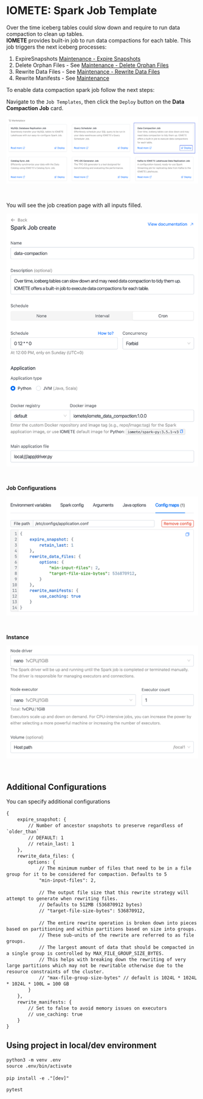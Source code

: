 # IOMETE: Spark Job Template

Over the time iceberg tables could slow down and require to run data compaction to clean up tables.  
**IOMETE** provides built-in job to run data compactions for each table. This job triggers the next iceberg processes:

1. ExpireSnapshots [Maintenance - Expire Snapshots](https://iomete.com/resources/reference/iceberg-tables/maintenance#expire-snapshots)
2. Delete Orphan Files - See [Maintenance - Delete Orphan Files](https://iomete.com/resources/reference/iceberg-tables/maintenance#delete-orphan-files)
3. Rewrite Data Files - See [Maintenance - Rewrite Data Files](https://iomete.com/resources/reference/iceberg-tables/maintenance#compact-data-files)
4. Rewrite Manifests - See [Maintenance](https://iomete.com/resources/reference/iceberg-tables/maintenance#rewrite-manifests)

To enable data compaction spark job follow the next steps:

Navigate to the `Job Templates`, then click the `Deploy` button on the **Data Compaction Job** card.

<!-- 1. In the left sidebar menu choose `Spark Jobs`
1. `Create` new job
1. Fill the form with below values:
   - Docker Image: `iomete/iomete_data_compaction:1.0.0`
   - Main application file: `local:///app/driver.py`
   - Main class: _Leave empty_ -->

<kbd>![IOMETE data compaction job](doc/img/data-compaction-card.png)</kbd>

<br/>

You will see the job creation page with all inputs filled.

<kbd><img alt="Create data compaction job" src="doc/img/data-compaction-create-general.png" width="600"></kbd>

<br/>

**Job Configurations**

<!-- <kbd>![Data compaction job configurations](doc/img/data-compaction-create-conf.png)</kbd> -->

<kbd><img alt="Data compaction job configurations" src="doc/img/data-compaction-create-conf.png" width="600"></kbd>

<br/>

**Instance**

<!-- <kbd>![Data compaction job instance](doc/img/data-compaction-create-instance.png)</kbd> -->

<kbd><img alt="Data compaction job instance" src="doc/img/data-compaction-create-instance.png" width="600"></kbd>

<br/>

## Additional Configurations

You can specify additional configurations

```
{
    expire_snapshot: {
        // Number of ancestor snapshots to preserve regardless of `older_than`
        // DEFAULT: 1
        // retain_last: 1
    },
    rewrite_data_files: {
        options: {
            // The minimum number of files that need to be in a file group for it to be considered for compaction. Defaults to 5
            "min-input-files": 2,

            // The output file size that this rewrite strategy will attempt to generate when rewriting files.
            // Defaults to 512MB (536870912 bytes)
            // "target-file-size-bytes": 536870912,

            // The entire rewrite operation is broken down into pieces based on partitioning and within partitions based on size into groups.
            // These sub-units of the rewrite are referred to as file groups.
            // The largest amount of data that should be compacted in a single group is controlled by MAX_FILE_GROUP_SIZE_BYTES.
            // This helps with breaking down the rewriting of very large partitions which may not be rewritable otherwise due to the resource constraints of the cluster.
            // "max-file-group-size-bytes" // default is 1024L * 1024L * 1024L * 100L = 100 GB
        }
    },
    rewrite_manifests: {
        // Set to false to avoid memory issues on executors
        // use_caching: true
    }
}
```

## Using project in local/dev environment

```shell
python3 -m venv .env
source .env/bin/activate

pip install -e ."[dev]"
```

```shell
pytest
```
